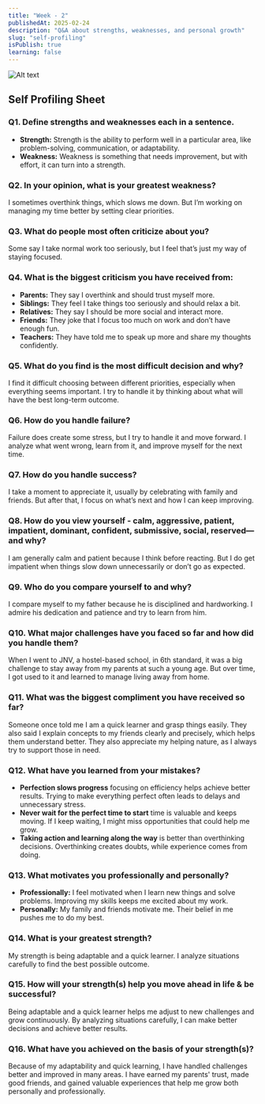 ```yaml
---
title: "Week - 2"
publishedAt: 2025-02-24
description: "Q&A about strengths, weaknesses, and personal growth"
slug: "self-profiling"
isPublish: true
learning: false
---
```


![Alt text](/letter1.jpg)

## **Self Profiling Sheet**

### Q1. Define strengths and weaknesses each in a sentence.
- **Strength:** Strength is the ability to perform well in a particular area, like <span className = "custom-highlight"> problem-solving, communication, or adaptability</span>.  
- **Weakness:** Weakness is something that needs improvement, but with effort, it can turn into a strength.  

### Q2. In your opinion, what is your greatest weakness?
I sometimes overthink things, which slows me down. But I’m working on managing my time better by setting clear priorities.  

### Q3. What do people most often criticize about you?
Some say I take normal work too seriously, but I feel that’s just my way of staying focused.  

### Q4. What is the biggest criticism you have received from:
- **<span className = "custom-highlight2">Parents:</span>** They say I overthink and <span className = "custom-highlight"> should trust myself more</span>.  
- **<span className = "custom-highlight2">Siblings:</span>** They feel I take things too seriously and should relax a bit.  
- **<span className = "custom-highlight2">Relatives:</span>** They say I should be more social and interact more.  
- **<span className = "custom-highlight2">Friends:</span>** They joke that I focus too much on work and don’t have enough fun.  
- **<span className = "custom-highlight2">Teachers:</span>** They have told me to speak up more and share my thoughts confidently.  

### Q5. What do you find is the most difficult decision and why?
I find it difficult choosing between different priorities, especially when everything seems important. I try to handle it by thinking about what will have the best long-term outcome.  

### Q6. How do you handle failure?
<span className = "custom-highlight"> Failure does create some stress</span>, but I try to handle it and move forward. I analyze what went wrong, learn from it, and improve myself for the next time.  

### Q7. How do you handle success?
I take a moment to appreciate it, usually by celebrating with family and friends. But after that, I focus on what’s next and how I can keep improving.  

### Q8. How do you view yourself - calm, aggressive, patient, impatient, dominant, confident, submissive, social, reserved—and why?
I am generally <span className = "custom-highlight">calm and patient</span> because I think before reacting. But I do get impatient when things slow down unnecessarily or don’t go as expected.  

### Q9. Who do you compare yourself to and why?
I compare myself to <span className = "custom-highlight">my father because he is disciplined and hardworking</span>. I admire his dedication and patience and try to learn from him.  

### Q10. What major challenges have you faced so far and how did you handle them?
When I went to JNV, a hostel-based school, in 6th standard, it was a big challenge to stay away from my parents at such a young age. But over time, I got used to it and learned to manage living away from home.  

### Q11. What was the biggest compliment you have received so far?
Someone once told me <span className = "custom-highlight">I am a quick learner and grasp things easily</span>. They also said I explain concepts to my friends clearly and precisely, which helps them understand better. They also appreciate my helping nature, as I always try to support those in need.  

### Q12. What have you learned from your mistakes?
- **<span className = "custom-highlight">Perfection slows progress</span>** focusing on efficiency helps achieve better results. Trying to make everything perfect often leads to delays and unnecessary stress.  
- <span className = "custom-highlight">**Never wait for the perfect time to start** time is valuable and keeps moving</span>. If I keep waiting, I might miss opportunities that could help me grow.  
- **<span className = "custom-highlight">Taking action and learning along the way</span>** is better than overthinking decisions. Overthinking creates doubts, while experience comes from doing.  

### Q13. What motivates you professionally and personally?
- **<span className = "custom-highlight2">Professionally:</span>** I feel motivated when I learn new things and solve problems. Improving my skills keeps me excited about my work.  
- **<span className = "custom-highlight2">Personally:</span>** My family and friends motivate me. Their belief in me pushes me to do my best.  

### Q14. What is your greatest strength?
My strength is being <span className = "custom-highlight">adaptable and a quick learner</span>. I analyze situations carefully to find the best possible outcome.  

### Q15. How will your strength(s) help you move ahead in life & be successful?
Being adaptable and a quick learner helps me adjust to new challenges and grow continuously. By analyzing situations carefully, I can make <span className = "custom-highlight">better decisions and achieve better results</span>.  

### Q16. What have you achieved on the basis of your strength(s)?
Because of my adaptability and quick learning, I have handled challenges better and improved in many areas. I have earned <span className = "custom-highlight">my parents' trust, made good friends, and gained valuable experiences</span> that help me grow both personally and professionally.
